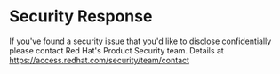 # Security Response

If you've found a security issue that you'd like to disclose confidentially please contact Red Hat's Product Security team. Details at https://access.redhat.com/security/team/contact
